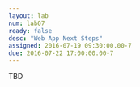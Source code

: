 ```yaml
---
layout: lab
num: lab07
ready: false
desc: "Web App Next Steps"
assigned: 2016-07-19 09:30:00.00-7
due: 2016-07-22 17:00:00.00-7
---
```


TBD